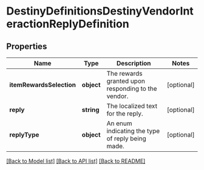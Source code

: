 # DestinyDefinitionsDestinyVendorInteractionReplyDefinition

## Properties
Name | Type | Description | Notes
------------ | ------------- | ------------- | -------------
**itemRewardsSelection** | **object** | The rewards granted upon responding to the vendor. | [optional] 
**reply** | **string** | The localized text for the reply. | [optional] 
**replyType** | **object** | An enum indicating the type of reply being made. | [optional] 

[[Back to Model list]](../README.md#documentation-for-models) [[Back to API list]](../README.md#documentation-for-api-endpoints) [[Back to README]](../README.md)


